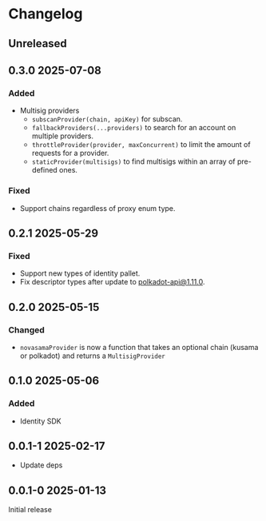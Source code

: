 # Changelog

## Unreleased

## 0.3.0 2025-07-08

### Added

- Multisig providers
  - `subscanProvider(chain, apiKey)` for subscan.
  - `fallbackProviders(...providers)` to search for an account on multiple providers.
  - `throttleProvider(provider, maxConcurrent)` to limit the amount of requests for a provider.
  - `staticProvider(multisigs)` to find multisigs within an array of pre-defined ones.

### Fixed

- Support chains regardless of proxy enum type.

## 0.2.1 2025-05-29

### Fixed

- Support new types of identity pallet.
- Fix descriptor types after update to polkadot-api@1.11.0.

## 0.2.0 2025-05-15

### Changed

- `novasamaProvider` is now a function that takes an optional chain (kusama or polkadot) and returns a `MultisigProvider`

## 0.1.0 2025-05-06

### Added

- Identity SDK

## 0.0.1-1 2025-02-17

- Update deps

## 0.0.1-0 2025-01-13

Initial release
